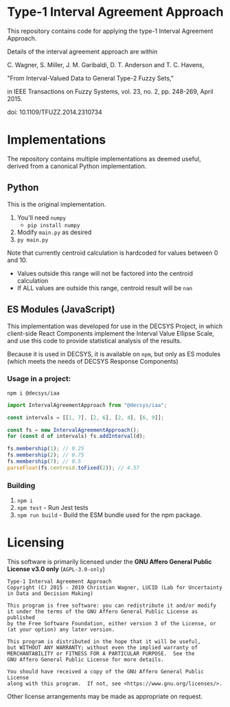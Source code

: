 # Type-1 Interval Agreement Approach

This repository contains code for applying the type-1 Interval Agreement Approach.

Details of the interval agreement approach are within

C. Wagner, S. Miller, J. M. Garibaldi, D. T. Anderson and T. C. Havens,

"From Interval-Valued Data to General Type-2 Fuzzy Sets,"

in IEEE Transactions on Fuzzy Systems, vol. 23, no. 2,
pp. 248-269, April 2015.

doi: 10.1109/TFUZZ.2014.2310734

# Implementations

The repository contains multiple implementations as deemed useful, derived from a canonical Python implementation.

## Python

This is the original implementation.

1. You'll need `numpy`
   - `pip install numpy`
2. Modify `main.py` as desired
3. `py main.py`

Note that currently centroid calculation is hardcoded for values between 0 and 10.
- Values outside this range will not be factored into the centroid calculation
- If ALL values are outside this range, centroid result will be `nan`

## ES Modules (JavaScript)

This implementation was developed for use in the DECSYS Project, in which client-side React Components implement the Interval Value Ellipse Scale, and use this code to provide statistical analysis of the results.

Because it is used in DECSYS, it is available on `npm`, but only as ES modules (which meets the needs of DECSYS Response Components)

### Usage in a project:

`npm i @decsys/iaa`

```js
import IntervalAgreementApproach from "@decsys/iaa";

const intervals = [[1, 7], [2, 6], [2, 4], [6, 9]];

const fs = new IntervalAgreementApproach();
for (const d of intervals) fs.addInterval(d);

fs.membership(1); // 0.25
fs.membership(2); // 0.75
fs.membership(7); // 0.5
parseFloat(fs.centroid.toFixed(2)); // 4.57
```

### Building

1. `npm i`
2. `npm test` - Run Jest tests
3. `npm run build` - Build the ESM bundle used for the npm package.

# Licensing

This software is primarily licensed under the **GNU Affero General Public License v3.0 only** (`AGPL-3.0-only`)

    Type-1 Interval Agreement Approach
    Copyright (C) 2015 - 2019 Christian Wagner, LUCID (Lab for Uncertainty in Data and Decision Making)

    This program is free software: you can redistribute it and/or modify
    it under the terms of the GNU Affero General Public License as published
    by the Free Software Foundation, either version 3 of the License, or
    (at your option) any later version.

    This program is distributed in the hope that it will be useful,
    but WITHOUT ANY WARRANTY; without even the implied warranty of
    MERCHANTABILITY or FITNESS FOR A PARTICULAR PURPOSE.  See the
    GNU Affero General Public License for more details.

    You should have received a copy of the GNU Affero General Public License
    along with this program.  If not, see <https://www.gnu.org/licenses/>.

Other license arrangements may be made as appropriate on request.
